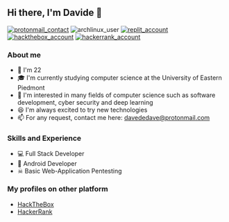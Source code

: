## Hi there, I'm Davide 👋
[![protonmail_contact](https://img.shields.io/badge/ProtonMail-8B89CC?style=for-the-badge&logo=protonmail&logoColor=white)](mailto://davededave@protonmail.com)
![archlinux_user](https://img.shields.io/badge/Arch_Linux-1793D1?style=for-the-badge&logo=arch-linux&logoColor=white)
[![replit_account](https://img.shields.io/badge/Repl.it-%230D101E.svg?style=for-the-badge&logo=replit&logoColor=white)](https://www.replit.com/@DaveDeDave)
[![hackthebox_account](https://img.shields.io/badge/HackTheBox-9acb12?style=for-the-badge&logo=hackthebox&logoColor=white)](https://app.hackthebox.eu/profile/361898)
[![hackerrank_account](https://img.shields.io/badge/HackerRank-32c766?style=for-the-badge&logo=hackerrank&logoColor=white)](https://www.hackerrank.com/DaveDeDave)

### About me
- 🎂 I'm 22
- 🎓 I'm currently studying computer science at the University of Eastern Piedmont
- 📖 I'm interested in many fields of computer science such as software development, cyber security and deep learning
- 😆 I'm always excited to try new technologies
- 📫 For any request, contact me here: davededave@protonmail.com 

### Skills and Experience
- 💻 Full Stack Developer
- 📱 Android Developer
- ☠ Basic Web-Application Pentesting

### My profiles on other platform
- [HackTheBox](https://app.hackthebox.eu/profile/361898)
- [HackerRank](https://www.hackerrank.com/DaveDeDave)
